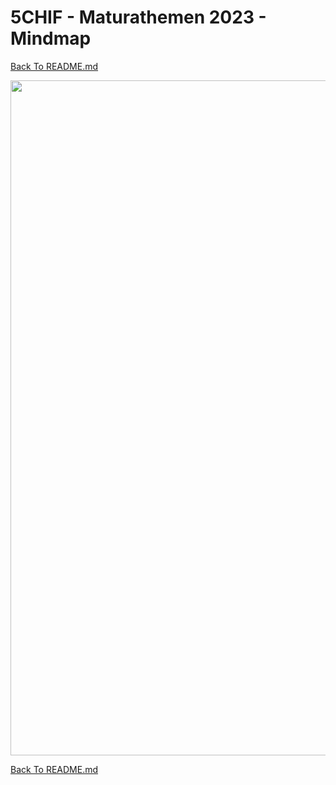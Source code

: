 # 5CHIF - Maturathemen 2023 - Mindmap

[Back To README.md][back]

<img src="https://github.com/UnterrainerInformatik/htl/blob/master/img/5CHIF-Maturathemen%202023.svg" alt="" width="1080" />

[Back To README.md][back]

[back]: https://github.com/UnterrainerInformatik/htl
